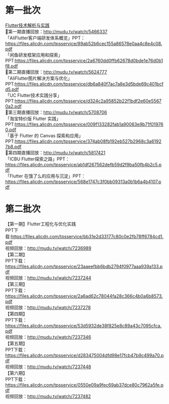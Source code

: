  # 第一批次
 [ Flutter技术解析与实践 ]( https://github.com/shaoting0730/mobile-learn/blob/master/Flutter%E6%8A%80%E6%9C%AF%E8%A7%A3%E6%9E%90.pdf )    <br/>
🎉第一期直播回放：http://mudu.tv/watch/5466337  <br/>
「AliFlutter客户端研发体系概览」PPT：https://files.alicdn.com/tpsservice/89ab52b6cec155a86578e0aa4c8e4c08.pdf  <br/>
「闲鱼研发框架应用和探索」PPT:https://files.alicdn.com/tpsservice/2a6760dd0ffb62678d0bde1e76d0b1f8.pdf  <br/>
🎉第二期直播回放：http://mudu.tv/watch/5624777  <br/>
「AliFlutter图片解决方案与优化」PPT:https://files.alicdn.com/tpsservice/db6a840f7ac7a8e3d5bde69c401bcfd5.pdf  <br/>
「UC Flutter技术实践分享」PPT:https://files.alicdn.com/tpsservice/d324c2a95852b22f1bdf2e60e55670a2.pdf  <br/>
🎉第三期直播回放：http://mudu.tv/watch/5708706  <br/>
「淘宝特价版 Flutter 实践」PPT:https://files.alicdn.com/tpsservice/009f133282fab1a90063e9b71f019760.pdf  <br/>
「基于 Flutter 的 Canvas 探索和应用」PPT:https://files.alicdn.com/tpsservice/374ab08fb192eb527b2968c3a61927b8.pdf  <br/>
🎉第四期直播回放：http://mudu.tv/watch/5817421  <br/>
「ICBU Flutter探索之路」PPT：https://files.alicdn.com/tpsservice/ab1df267562defb59d2f9ba50fb4b2c5.pdf  <br/>
「Flutter 在饿了么的应用与沉淀」PPT：https://files.alicdn.com/tpsservice/568e1747c3f0bb09313a0b1b6a4b4107.pdf  <br/>

# 第二批次
【第一期】Flutter工程化与优化实践  <br/>
PPT下载:https://files.alicdn.com/tpsservice/bb31e2d33177c80c0e2fb78ff6784cd1.pdf  <br/>
视频回放：http://mudu.tv/watch/7236989  <br/>
【第二期】 <br/>
PPT下载：https://files.alicdn.com/tpsservice/23aaeefbb6bdb2794f0977aaa939a133.pdf <br/>
视频回放：http://mudu.tv/watch/7237244 <br/>
【第三期】 <br/>
PPT下载：https://files.alicdn.com/tpsservice/2a6ad62c78044fa28c366c4b0a6b8573.pdf <br/>
视频回放：http://mudu.tv/watch/7237278 <br/>
【第四期】 <br/>
PPT下载：https://files.alicdn.com/tpsservice/53d5932de38f825e8c89a43c7095cfca.pdf <br/>
视频回放：http://mudu.tv/watch/7237346 <br/>
【第五期】<br/>
PPT下载：https://files.alicdn.com/tpsservice/d283475004dfd98e17fcb47b9c499a70.pdf <br/>
视频回放：http://mudu.tv/watch/7237448 <br/>
【第六期】 <br/>
PPT下载：https://files.alicdn.com/tpsservice/0550e09a9fec69ab37dce80c7962a5fe.pdf <br/>
视频回放：http://mudu.tv/watch/7237482 <br/>
